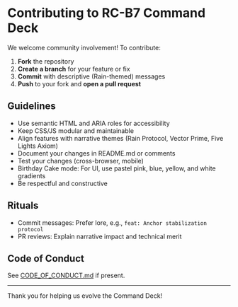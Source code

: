 # Contributing to RC-B7 Command Deck

We welcome community involvement! To contribute:

1. **Fork** the repository
2. **Create a branch** for your feature or fix
3. **Commit** with descriptive (Rain-themed) messages
4. **Push** to your fork and **open a pull request**

## Guidelines

- Use semantic HTML and ARIA roles for accessibility
- Keep CSS/JS modular and maintainable
- Align features with narrative themes (Rain Protocol, Vector Prime, Five Lights Axiom)
- Document your changes in README.md or comments
- Test your changes (cross-browser, mobile)
- Birthday Cake mode: For UI, use pastel pink, blue, yellow, and white gradients
- Be respectful and constructive

## Rituals

- Commit messages: Prefer lore, e.g., `feat: Anchor stabilization protocol`
- PR reviews: Explain narrative impact and technical merit

## Code of Conduct

See [CODE_OF_CONDUCT.md](CODE_OF_CONDUCT.md) if present.

---

Thank you for helping us evolve the Command Deck!